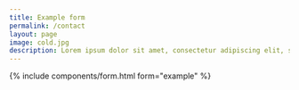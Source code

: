 ```yaml
---
title: Example form
permalink: /contact
layout: page
image: cold.jpg
description: Lorem ipsum dolor sit amet, consectetur adipiscing elit, sed do eiusmod tempor incididunt ute et dolore magna aliqua
---
```

{% include components/form.html form="example" %}
